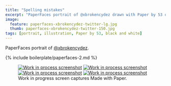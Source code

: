 ```yaml
---
title: "Spelling mistakes"
excerpt: "PaperFaces portrait of @xbrokencydez drawn with Paper by 53 on an iPad."
image: 
  feature: paperfaces-xbrokencydez-twitter-lg.jpg
  thumb: paperfaces-xbrokencydez-twitter-150.jpg
tags: [portrait, illustration, Paper by 53, black and white]
---
```


PaperFaces portrait of [@xbrokencydez](http://twitter.com/xbrokencydez).

{% include boilerplate/paperfaces-2.md %}

<figure class="third">
	<a href="{{ site.url }}/assets/images/paperfaces-xbrokencydez-process-1-lg.jpg"><img src="{{ site.url }}/assets/images/paperfaces-xbrokencydez-process-1-600.jpg" alt="Work in process screenshot"></a>
	<a href="{{ site.url }}/assets/images/paperfaces-xbrokencydez-process-2-lg.jpg"><img src="{{ site.url }}/assets/images/paperfaces-xbrokencydez-process-2-600.jpg" alt="Work in process screenshot"></a>
	<a href="{{ site.url }}/assets/images/paperfaces-xbrokencydez-process-3-lg.jpg"><img src="{{ site.url }}/assets/images/paperfaces-xbrokencydez-process-3-600.jpg" alt="Work in process screenshot"></a>
	<a href="{{ site.url }}/assets/images/paperfaces-xbrokencydez-process-4-lg.jpg"><img src="{{ site.url }}/assets/images/paperfaces-xbrokencydez-process-4-600.jpg" alt="Work in process screenshot"></a>
	<figcaption>Work in progress screen captures Made with Paper.</figcaption>
</figure>